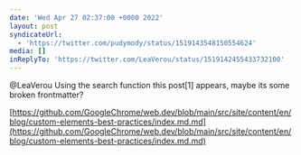 ```yaml
---
date: 'Wed Apr 27 02:37:00 +0000 2022'
layout: post
syndicateUrl:
  - 'https://twitter.com/pudymody/status/1519143548150554624'
media: []
inReplyTo: 'https://twitter.com/LeaVerou/status/1519142455433732100'
---
```

@LeaVerou Using the search function this post[1] appears, maybe its some broken frontmatter?

[https://github.com/GoogleChrome/web.dev/blob/main/src/site/content/en/blog/custom-elements-best-practices/index.md.md](https://github.com/GoogleChrome/web.dev/blob/main/src/site/content/en/blog/custom-elements-best-practices/index.md.md)